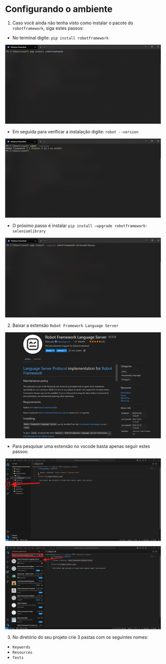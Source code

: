 # Configurando o ambiente

1. Caso você ainda não tenha visto como instalar o pacote do `robotframework`, siga estes passos:

- No terminal digite: `pip install robotframework`

![pip](/Images/Robot/4.png)

- Em seguida para verificar a instalação digite: `robot --version`

![verificando](/Images/Robot/5.png)

- O próximo passo é instalar `pip install –upgrade robotframework-seleniumlibrary`

![library](/Images/Robot/6.png)

2. Baixar a extensão `Robot Framework Language Server`

![extensao](/Images/Robot/1.png)

* Para pesquisar uma extensão no vscode basta apenas seguir estes passos:

![extensoes](/Images/Robot/2.png)

![pesquisar](/Images/Robot/3.png)

3. No diretório do seu projeto crie 3 pastas com os seguintes nomes:

* `Keywords`
* `Resources`
* `Tests`
